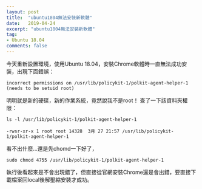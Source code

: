```yaml
---
layout: post
title:  "ubuntu1804無法安裝新軟體"
date:   2019-04-24
excerpt: "ubuntu1804無法安裝新軟體"
tag:
- Ubuntu 18.04
comments: false
---
```


今天重新設置環境，使用Ubuntu 18.04，安裝Chrome軟體時一直無法成功安裝，出現下面錯誤：

```
incorrect permissions on /usr/lib/policykit-1/polkit-agent-helper-1 (needs to be setuid root)
```
明明就是新的硬碟，新的作業系統，竟然說我不是root！
查了一下該資料夾權限：

```
ls -l /usr/lib/policykit-1/polkit-agent-helper-1
```
```
-rwsr-xr-x 1 root root 14328  3月 27 21:57 /usr/lib/policykit-1/polkit-agent-helper-1
```
看不出什麼...還是先chomd一下好了，
```
sudo chmod 4755 /usr/lib/policykit-1/polkit-agent-helper-1
```
執行後看起來是不會出現錯了，但直接從官網安裝Chrome還是會出錯，要直接下載檔案回local後解壓縮安裝才成功。




